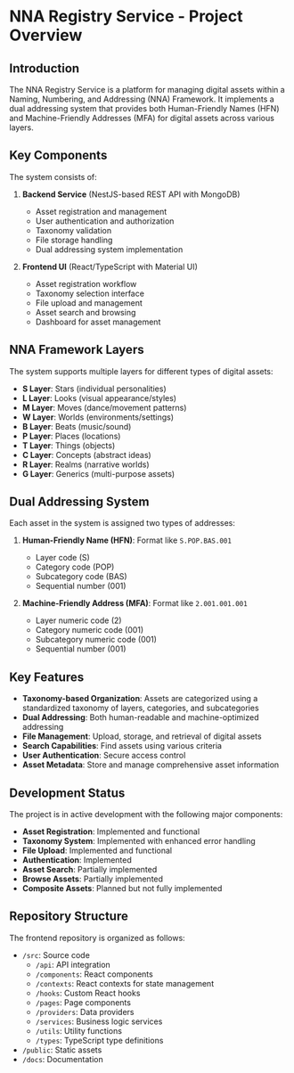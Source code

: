 # NNA Registry Service - Project Overview

## Introduction

The NNA Registry Service is a platform for managing digital assets within a Naming, Numbering, and Addressing (NNA) Framework. It implements a dual addressing system that provides both Human-Friendly Names (HFN) and Machine-Friendly Addresses (MFA) for digital assets across various layers.

## Key Components

The system consists of:

1. **Backend Service** (NestJS-based REST API with MongoDB)
   - Asset registration and management
   - User authentication and authorization
   - Taxonomy validation
   - File storage handling
   - Dual addressing system implementation

2. **Frontend UI** (React/TypeScript with Material UI)
   - Asset registration workflow
   - Taxonomy selection interface
   - File upload and management
   - Asset search and browsing
   - Dashboard for asset management

## NNA Framework Layers

The system supports multiple layers for different types of digital assets:

- **S Layer**: Stars (individual personalities)
- **L Layer**: Looks (visual appearance/styles)
- **M Layer**: Moves (dance/movement patterns)
- **W Layer**: Worlds (environments/settings)
- **B Layer**: Beats (music/sound)
- **P Layer**: Places (locations)
- **T Layer**: Things (objects)
- **C Layer**: Concepts (abstract ideas)
- **R Layer**: Realms (narrative worlds)
- **G Layer**: Generics (multi-purpose assets)

## Dual Addressing System

Each asset in the system is assigned two types of addresses:

1. **Human-Friendly Name (HFN)**: Format like `S.POP.BAS.001`
   - Layer code (S)
   - Category code (POP)
   - Subcategory code (BAS)
   - Sequential number (001)

2. **Machine-Friendly Address (MFA)**: Format like `2.001.001.001`
   - Layer numeric code (2)
   - Category numeric code (001)
   - Subcategory numeric code (001)
   - Sequential number (001)

## Key Features

- **Taxonomy-based Organization**: Assets are categorized using a standardized taxonomy of layers, categories, and subcategories
- **Dual Addressing**: Both human-readable and machine-optimized addressing
- **File Management**: Upload, storage, and retrieval of digital assets
- **Search Capabilities**: Find assets using various criteria
- **User Authentication**: Secure access control
- **Asset Metadata**: Store and manage comprehensive asset information

## Development Status

The project is in active development with the following major components:

- **Asset Registration**: Implemented and functional
- **Taxonomy System**: Implemented with enhanced error handling
- **File Upload**: Implemented and functional
- **Authentication**: Implemented
- **Asset Search**: Partially implemented
- **Browse Assets**: Partially implemented
- **Composite Assets**: Planned but not fully implemented

## Repository Structure

The frontend repository is organized as follows:

- `/src`: Source code
  - `/api`: API integration
  - `/components`: React components
  - `/contexts`: React contexts for state management
  - `/hooks`: Custom React hooks
  - `/pages`: Page components
  - `/providers`: Data providers
  - `/services`: Business logic services
  - `/utils`: Utility functions
  - `/types`: TypeScript type definitions
- `/public`: Static assets
- `/docs`: Documentation